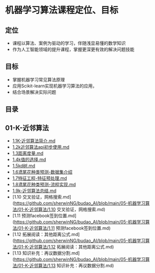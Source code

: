 # 机器学习算法课程定位、目标

## 定位

- 课程以算法、案例为驱动的学习，伴随浅显易懂的数学知识
- 作为人工智能领域的提升课程，掌握更深更有效的解决问题技能

## 目标

- 掌握机器学习常见算法原理
- 应用Scikit-learn实现机器学习算法的应用，
- 结合场景解决实际问题



## 目录

## 01-K-近邻算法

- [1.1K-近邻算法简介.md](https://github.com/sherwinNG/budao_AI/blob/main/05-机器学习算法/01-K-近邻算法/1.1K-近邻算法简介.md)
- [1.2k近邻算法api初步使用.md](https://github.com/sherwinNG/budao_AI/blob/main/05-机器学习算法/01-K-近邻算法/1.2k近邻算法api初步使用.md)
- [1.3距离度量.md](https://github.com/sherwinNG/budao_AI/blob/main/05-机器学习算法/01-K-近邻算法/1.3距离度量.md)
- [1.4k值的选择.md](https://github.com/sherwinNG/budao_AI/blob/main/05-机器学习算法/01-K-近邻算法/1.4k值的选择.md)
- [1.5kd树.md](https://github.com/sherwinNG/budao_AI/blob/main/05-机器学习算法/01-K-近邻算法/1.5kd树.md)
- [1.6鸢尾花种类预测-数据集介绍](https://github.com/sherwinNG/budao_AI/blob/main/05-机器学习算法/01-K-近邻算法/1.6鸢尾花种类预测-数据集介绍.md)
- [1.7特征工程-特征预处理.md](https://github.com/sherwinNG/budao_AI/blob/main/05-机器学习算法/01-K-近邻算法/1.7特征工程-特征预处理.md)
- [1.8鸢尾花种类预测-流程实现.md](https://github.com/sherwinNG/budao_AI/blob/main/05-机器学习算法/01-K-近邻算法/1.8鸢尾花种类预测-流程实现.md)
- [1.9k-近邻算法总结.md](https://github.com/sherwinNG/budao_AI/blob/main/05-机器学习算法/01-K-近邻算法/1.9k-近邻算法总结.md)
- [1.10 交叉验证，网格搜索.md](https://github.com/sherwinNG/budao_AI/blob/main/05-机器学习算法/01-K-近邻算法/1.10 交叉验证，网格搜索.md)
- [1.11 预测facebook签到位置.md](https://github.com/sherwinNG/budao_AI/blob/main/05-机器学习算法/01-K-近邻算法/1.11 预测facebook签到位置.md)
- [1.12 拓展阅读：其他距离公式.md](https://github.com/sherwinNG/budao_AI/blob/main/05-机器学习算法/01-K-近邻算法/1.12 拓展阅读：其他距离公式.md)
- [1.13 知识补充：再议数据分割.md](https://github.com/sherwinNG/budao_AI/blob/main/05-机器学习算法/01-K-近邻算法/1.13 知识补充：再议数据分割.md)

